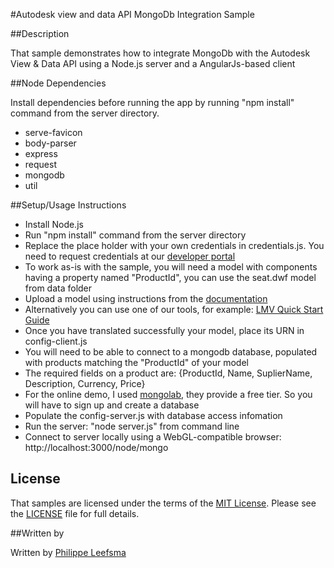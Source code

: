 #Autodesk view and data API MongoDb Integration Sample


##Description


That sample demonstrates how to integrate MongoDb with the Autodesk View & Data API using a Node.js server and a AngularJs-based client

##Node Dependencies

Install dependencies before running the app by running "npm install" command from the server directory.
 - serve-favicon
 - body-parser
 - express
 - request
 - mongodb
 - util

##Setup/Usage Instructions

* Install Node.js
* Run "npm install" command from the server directory
* Replace the place holder with your own credentials in credentials.js. You need to request credentials at our [developer portal](https://developer.autodesk.com/user/me/apps)
* To work as-is with the sample, you will need a model with components having a property named "ProductId", you can use the seat.dwf model from data folder
* Upload a model using instructions from the [documentation](http://developer.api.autodesk.com/documentation/v1/vs/vs_quick_start.html#vs-api-quick-start)
* Alternatively you can use one of our tools, for example: [LMV Quick Start Guide](https://fast-shelf-9177.herokuapp.com/)
* Once you have translated successfully your model, place its URN in config-client.js
* You will need to be able to connect to a mongodb database, populated with products matching the "ProductId" of your model
* The required fields on a product are: {ProductId, Name, SuplierName, Description, Currency, Price}
* For the online demo, I used [mongolab](https://mongolab.com/), they provide a free tier. So you will have to sign up and create a database
* Populate the config-server.js with database access infomation
* Run the server: "node server.js" from command line
* Connect to server locally using a WebGL-compatible browser: http://localhost:3000/node/mongo


## License

That samples are licensed under the terms of the [MIT License](http://opensource.org/licenses/MIT). Please see the [LICENSE](LICENSE) file for full details.

##Written by 

Written by [Philippe Leefsma](http://adndevblog.typepad.com/cloud_and_mobile/philippe-leefsma.html)

